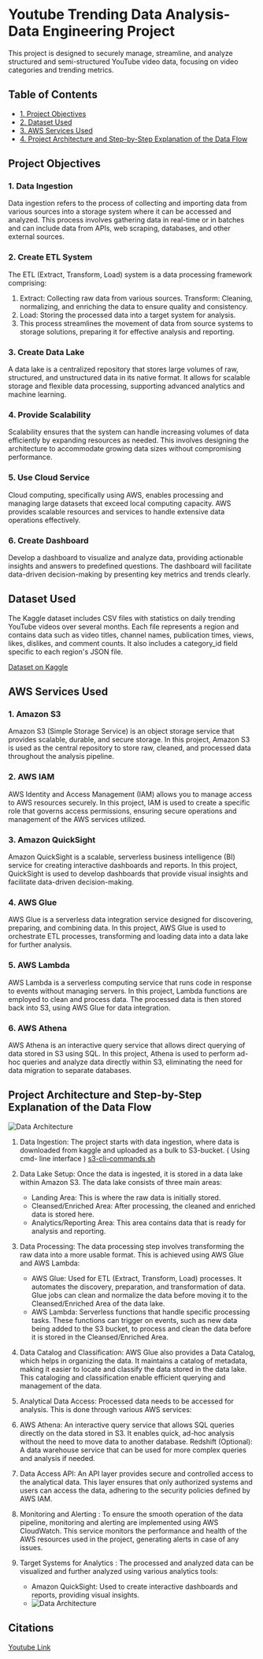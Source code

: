 
# Youtube Trending Data Analysis- Data Engineering Project

This project is designed to securely manage, streamline, and analyze structured and semi-structured YouTube video data, focusing on video categories and trending metrics.

## Table of Contents

- [1. Project Objectives](#project-objectives)
- [2. Dataset Used](#dataset-used)
- [3. AWS Services Used](#aws-services-used)
- [4. Project Architecture and Step-by-Step Explanation of the Data Flow](#project-architecture-and-step-by-step-explanation-of-the-data-flow)


## Project Objectives
### 1. Data Ingestion
Data ingestion refers to the process of collecting and importing data from various sources into a storage system where it can be accessed and analyzed. This process involves gathering data in real-time or in batches and can include data from APIs, web scraping, databases, and other external sources.

### 2. Create ETL System
The ETL (Extract, Transform, Load) system is a data processing framework comprising:

1. Extract: Collecting raw data from various sources.
Transform: Cleaning, normalizing, and enriching the data to ensure quality and consistency.
2. Load: Storing the processed data into a target system for analysis.
3. This process streamlines the movement of data from source systems to storage solutions, preparing it for effective analysis and reporting.

### 3. Create Data Lake
A data lake is a centralized repository that stores large volumes of raw, structured, and unstructured data in its native format. It allows for scalable storage and flexible data processing, supporting advanced analytics and machine learning.

### 4. Provide Scalability
Scalability ensures that the system can handle increasing volumes of data efficiently by expanding resources as needed. This involves designing the architecture to accommodate growing data sizes without compromising performance.

### 5. Use Cloud Service
Cloud computing, specifically using AWS, enables processing and managing large datasets that exceed local computing capacity. AWS provides scalable resources and services to handle extensive data operations effectively.

### 6. Create Dashboard
Develop a dashboard to visualize and analyze data, providing actionable insights and answers to predefined questions. The dashboard will facilitate data-driven decision-making by presenting key metrics and trends clearly.




## Dataset Used
The Kaggle dataset includes CSV files with statistics on daily trending YouTube videos over several months. Each file represents a region and contains data such as video titles, channel names, publication times, views, likes, dislikes, and comment counts. It also includes a category_id field specific to each region's JSON file.

[Dataset on Kaggle](https://www.kaggle.com/datasets/datasnaek/youtube-new)

## AWS Services Used


### 1. Amazon S3
Amazon S3 (Simple Storage Service) is an object storage service that provides scalable, durable, and secure storage. In this project, Amazon S3 is used as the central repository to store raw, cleaned, and processed data throughout the analysis pipeline.

### 2. AWS IAM
AWS Identity and Access Management (IAM) allows you to manage access to AWS resources securely. In this project, IAM is used to create a specific role that governs access permissions, ensuring secure operations and management of the AWS services utilized.

### 3. Amazon QuickSight
Amazon QuickSight is a scalable, serverless business intelligence (BI) service for creating interactive dashboards and reports. In this project, QuickSight is used to develop dashboards that provide visual insights and facilitate data-driven decision-making.

### 4. AWS Glue
AWS Glue is a serverless data integration service designed for discovering, preparing, and combining data. In this project, AWS Glue is used to orchestrate ETL processes, transforming and loading data into a data lake for further analysis.

### 5. AWS Lambda
AWS Lambda is a serverless computing service that runs code in response to events without managing servers. In this project, Lambda functions are employed to clean and process data. The processed data is then stored back into S3, using AWS Glue for data integration.

### 6. AWS Athena
AWS Athena is an interactive query service that allows direct querying of data stored in S3 using SQL. In this project, Athena is used to perform ad-hoc queries and analyze data directly within S3, eliminating the need for data migration to separate databases.


## Project Architecture and Step-by-Step Explanation of the Data Flow
![Data Architecture](file:architecture.jpeg)

1. Data Ingestion: 
The project starts with data ingestion, where data is downloaded from kaggle and uploaded as a bulk to S3-bucket. ( Using cmd- line interface ) 
	[s3-cli-commands.sh](file:s3_cli_commands.sh)

2. Data Lake Setup: 
Once the data is ingested, it is stored in a data lake within Amazon S3. The data lake consists of three main areas:

	- Landing Area: This is where the raw data is initially stored.
	- Cleansed/Enriched Area: After processing, the cleaned and enriched data is stored here.
	- Analytics/Reporting Area: This area contains data that is ready for analysis and reporting.

3. Data Processing:  The data processing step involves transforming the raw data into a more usable format. This is achieved using AWS Glue and AWS Lambda:

	- AWS Glue: Used for ETL (Extract, Transform, Load) processes. It automates the discovery, preparation, and transformation of data. Glue jobs can clean and normalize the data before moving it to the Cleansed/Enriched Area of the data lake.
	- AWS Lambda: Serverless functions that handle specific processing tasks. These functions can trigger on events, such as new data being added to the S3 bucket, to process and clean the data before it is stored in the Cleansed/Enriched Area.
	
4. Data Catalog and Classification: 
AWS Glue also provides a Data Catalog, which helps in organizing the data. It maintains a catalog of metadata, making it easier to locate and classify the data stored in the data lake. This cataloging and classification enable efficient querying and management of the data.

5. Analytical Data Access: Processed data needs to be accessed for analysis. This is done through various AWS services:

6. AWS Athena: An interactive query service that allows SQL queries directly on the data stored in S3. It enables quick, ad-hoc analysis without the need to move data to another database.
Redshift (Optional): A data warehouse service that can be used for more complex queries and analysis if needed.

6. Data Access API: An API layer provides secure and controlled access to the analytical data. This layer ensures that only authorized systems and users can access the data, adhering to the security policies defined by AWS IAM.

7. Monitoring and Alerting : To ensure the smooth operation of the data pipeline, monitoring and alerting are implemented using AWS CloudWatch. This service monitors the performance and health of the AWS resources used in the project, generating alerts in case of any issues.

8. Target Systems for Analytics : The processed and analyzed data can be visualized and further analyzed using various analytics tools:

	- Amazon QuickSight: Used to create interactive dashboards and reports, providing visual insights.
	- ![Data Architecture](file:Youtube_Analysis_Dashboard.png)

## Citations
[Youtube Link](https://youtu.be/yZKJFKu49Dk?si=GX6IDWYsOTjpC7DI)
	









 
 
  

 




 
